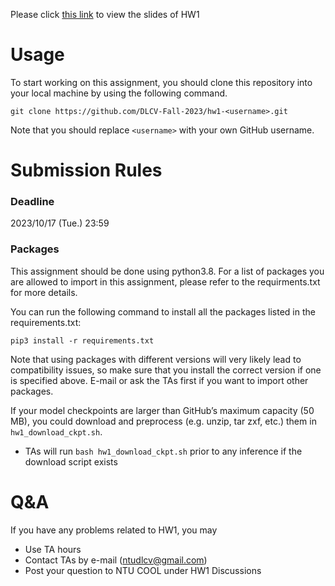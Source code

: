 
Please click [this link](https://docs.google.com/presentation/d/17BmuGNCfDK6iUsAslqrbntDjhIggxHhJMsYcpAe1PUs/edit?usp=sharing) to view the slides of HW1

# Usage
To start working on this assignment, you should clone this repository into your local machine by using the following command.

    git clone https://github.com/DLCV-Fall-2023/hw1-<username>.git
Note that you should replace `<username>` with your own GitHub username.

# Submission Rules
### Deadline
2023/10/17 (Tue.) 23:59

### Packages
This assignment should be done using python3.8. For a list of packages you are allowed to import in this assignment, please refer to the requirments.txt for more details.

You can run the following command to install all the packages listed in the requirements.txt:

    pip3 install -r requirements.txt

Note that using packages with different versions will very likely lead to compatibility issues, so make sure that you install the correct version if one is specified above. E-mail or ask the TAs first if you want to import other packages.

If your model checkpoints are larger than GitHub’s maximum capacity (50 MB), you could download and preprocess (e.g. unzip, tar zxf, etc.) them in `hw1_download_ckpt.sh`.
* TAs will run `bash hw1_download_ckpt.sh` prior to any inference if the download script exists

# Q&A
If you have any problems related to HW1, you may
- Use TA hours
- Contact TAs by e-mail ([ntudlcv@gmail.com](mailto:ntudlcv@gmail.com))
- Post your question to NTU COOL under HW1 Discussions
